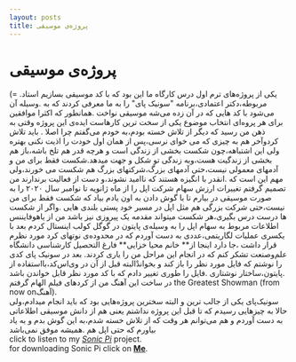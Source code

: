 ```yaml
---
layout: posts
title: پروژه‌ی موسیقی
---
```


# **پروژه‌ی موسیقی**
(= .یکی از پروژه‌های ترم اول درس کارگاه ما این بود که با کد موسیقی بسازیم
استاد مربوطه،دکتر اعتمادی،برنامه "سونیک پای" را به ما معرفی کردند که به
.وسیله آن می‌شود با کد هایی که در آن زده می‌شه موسیقی نواخت
.همانطور که اکثرا موافقین برای هر پروه‌ای انتخاب موضوع یکی از سخت ترین کار‌هاست 
ایده‌ی این پروژه وقتی به ذهن من رسید‌ که دیگر از تلاش خسته بودم،به خودم می‌گفتم چرا اصلا 
. باید تلاش کردوآخر هم به چیزی که می ‌خوای نرسی،پس از همان اول خودت را اذیت نکنی بهتره
ولی این اشتباهه،چون شکست بخشی از زندگی است و هرچه قدر هم تلخ باشه،باز هم بخشی از زندگیت هست،وبه زندگی تو 
شکل و جهت میدهد.شکست فقط برای من و آدمهای معمولی نیست،حتی آدمهای بزرگ،شرکتهای بزرگ هم شکست می خورند،ولی مهم این است که 
.انقدر با انگیزه هستند که نا‌امید نشوند،و دست از فعالیت برندارند
من تصمیم گرفتم تغییرات ارزش سهام شرکت اپل را از ماه ژانویه تا نوامبر سال ۲۰۲۰ را به صورت موسیقی در
بیارم تا با گوش دادن به اون یادم بیاد که شکست فقط برای من نیست،حتی شرکت بزرگی هم مثل اپل در مسیر خود پستی بلندی هایی 
.و‌اگر از شکست ها درست درس بگیری،هر شکست میتواند مقدمه یک پیروزی نیز باشد
‌من از یاهوفایننس اطلاعات مربوط به سهام اپل را به وسیله‌ی پایتون در گوگل کولب اینستال کردم بعد با یکسری عملیات لگاریتمی،عددی
به دست آوردم که در محدوده‌‌ی نوتهای کرد مورد نظرم قرار داشت ،جا دارد اینجا از** خانم محیا خزایی** فارغ التحصیل کارشناسی دانشگاه
علم‌وصنعت تشکر کنم که در انجام این مراحل من را یاری کردند. 
بعد در سونیک پای کدی را نوشتم که فایل مورد نظر را باز کند و بخواندْالبته قبل از آن در وی‌اس‌کد،با‌استفاده از پایتون،ساختار نوشتاری 
.فایل را طوری تغییر دادم که با کد مورد نظر قابل خواندن باشد.
<br>در ساخت این آهنگ من از کردهای فیلم
الهام گرفتم the Greatest Showman (from now onآهنگ).<br>
سونیک‌پای یکی از جالب ترین و البته سخترین پروژه‌هایی بود که باید انجام میدادم،ولی حالا به چیزهایی رسیدم که تا قبل این پروژه نداشتم 
یعنی هم از دانش موسیقی اطلاعاتی به دست آوردم و هم می‌توانم هر وقت که از تلاش خسته شدم،به این گوش بدم و به یاد بیاورم که حتی اپل هم 
.همیشه موفق نمی‌باشد
<br>click to listen to my *[Sonic Pi](https://1drv.ms/u/s!As5xm8Xa-_A7gm6Dp3XHlEb64wVr)* project.
<br>for downloading Sonic Pi click on **[Me](https://sonic-pi.net/#windows)**.
